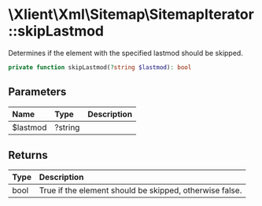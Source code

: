 # \\Xlient\\Xml\\Sitemap\\SitemapIterator::skipLastmod

Determines if the element with the specified lastmod should be skipped.

```php
private function skipLastmod(?string $lastmod): bool
```

## Parameters

| Name | Type | Description |
| :--- | :--- | :--- |
| $lastmod | ?string |  |

## Returns

| Type | Description |
| :--- | :--- |
| bool | True if the element should be skipped, otherwise false. |